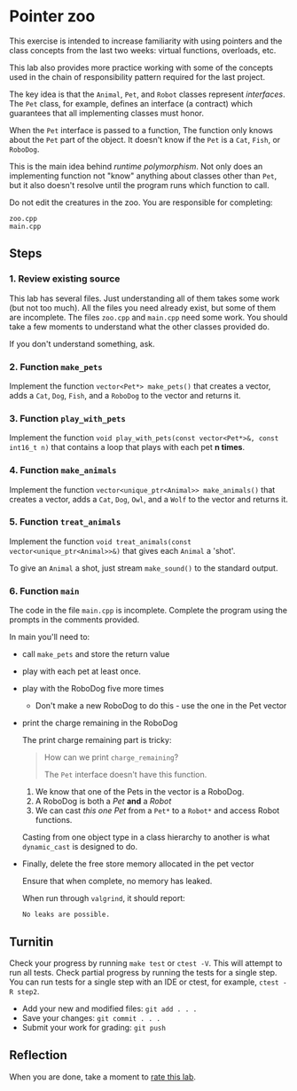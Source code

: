 # Pointer zoo

This exercise is intended to increase familiarity with
using pointers and the class concepts from the last two weeks:
virtual functions, overloads, etc.

This lab also provides more practice working with some of
the concepts used in the chain of responsibility pattern
required for the last project.

The key idea is that the `Animal`, `Pet`,
and `Robot` classes represent *interfaces*.
The `Pet` class, for example, defines an interface (a contract)
which guarantees that all implementing classes must honor.

When the `Pet` interface is passed to a function,
The function only knows about the `Pet` part of the object.
It doesn't know if the `Pet` is a
`Cat`, `Fish`, or `RoboDog`.

This is the main idea behind *runtime polymorphism*.
Not only does an implementing function not "know"
anything about classes other than `Pet`,
but it also doesn't resolve until the program runs
which function to call.

Do not edit the creatures in the zoo.
You are responsible for completing:

```
zoo.cpp
main.cpp
```

## Steps

### 1. Review existing source
This lab has several files.
Just understanding all of them takes some work (but not too much).
All the files you need already exist,
but some of them are incomplete.
The files `zoo.cpp` and `main.cpp` need some work.
You should take a few moments to understand 
what the other classes provided do.

If you don't understand something, ask.

### 2. Function `make_pets`
Implement the function `vector<Pet*> make_pets()` that creates a vector,
adds a `Cat`, `Dog`,
`Fish`, and a `RoboDog` to the vector and returns it.

### 3. Function `play_with_pets`
Implement the function 
`void play_with_pets(const vector<Pet*>&, const int16_t n)` that
contains a loop that plays with each pet **n times**.

### 4. Function `make_animals`
Implement the function 
`vector<unique_ptr<Animal>> make_animals()`
that creates a vector,
adds a `Cat`, `Dog`,
`Owl`, and a `Wolf` to the vector and returns it.

### 5. Function `treat_animals`
Implement the function 
`void treat_animals(const vector<unique_ptr<Animal>>&)` that
gives each `Animal` a 'shot'.

To give an `Animal` a shot,
just stream `make_sound()` to the standard output.


### 6. Function `main`
The code in the file `main.cpp` is incomplete.
Complete the program using the prompts in the comments provided.

In main you'll need to:
- call `make_pets` and store the return value
- play with each pet at least once.
- play with the RoboDog five more times
  - Don't make a new RoboDog to do this - use the one in the Pet vector
- print the charge remaining in the RoboDog

  The print charge remaining part is tricky:  
  > How can we print `charge_remaining`?
  >
  > The `Pet` interface doesn't have this function.

  1. We know that one of the Pets in the vector is a RoboDog.
  2. A RoboDog is both a *Pet* **and** a *Robot*
  3. We can cast *this one Pet* from a `Pet*` to a `Robot*`
     and access Robot functions.

  Casting from one object type in a class hierarchy to another is
  what `dynamic_cast` is designed to do.

- Finally, delete the free store memory allocated in the pet vector

  Ensure that when complete, no memory has leaked.

  When run through `valgrind`, it should report:

  ```
  No leaks are possible.
  ```

## Turnitin
Check your progress by running `make test` or `ctest -V`.
This will attempt to run all tests.
Check partial progress by running the tests for a single step.
You can run tests for a single step with an IDE or ctest,
for example, `ctest -R step2`.

- Add your new and modified files: `git add . . . `
- Save your changes: `git commit . . . `
- Submit your work for grading: `git push`

## Reflection
When you are done, take a moment to 
[rate this lab](https://forms.gle/o9EwSAh4tT5Eei3d8).
